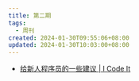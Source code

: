 ```yaml
---
title: 第二期
tags:
  - 周刊
created: 2024-01-30T09:55:06+08:00
updated: 2024-01-30T10:03:00+08:00
---
```


- [给新人程序员的一些建议 | I Code It](https://icodeit.org/2017/07/tips-for-newbies/)